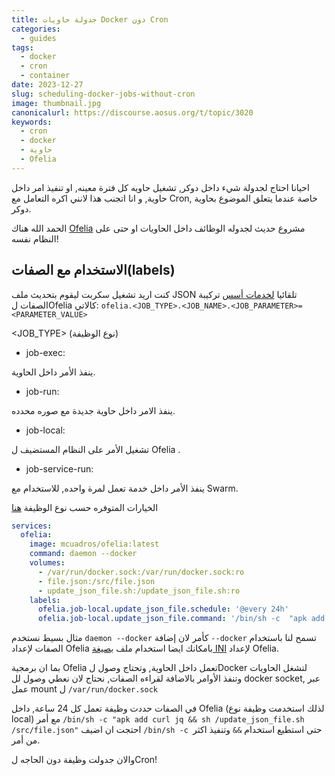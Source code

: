 ```yaml
---
title: جدولة حاويات Docker دون Cron
categories:
  - guides
tags:
  - docker
  - cron
  - container
date: 2023-12-27
slug: scheduling-docker-jobs-without-cron
image: thumbnail.jpg
canonicalurl: https://discourse.aosus.org/t/topic/3020
keywords:
  - cron
  - docker
  - حاوية
  - Ofelia
---
```


احيانا احتاج لجدولة شيء داخل دوكر, تشغيل حاويه كل فترة معينه, او تنفيذ امر داخل حاوية, و انا اتجنب هذا لانني اكره التعامل مع Cron, خاصة عندما يتعلق الموضوع بحاوية دوكر.

الحمد الله هناك [Ofelia](https://github.com/mcuadros/ofelia) مشروع حديث لجدوله الوظائف داخل الحاويات او حتى على النظام نفسه!

## الاستخدام مع الصفات(labels)
كنت اريد تشغيل سكربت ليقوم بتحديث ملف JSON تلقائيا [لخدمات أسس](https://github.com/aosus/aosus-serv1/blob/d861bd46c40fee2d6f54a62d158099027aa05189/nitter/docker-compose.yml#L29)
تركيبة الصفات لOfelia كالاتي:
`ofelia.<JOB_TYPE>.<JOB_NAME>.<JOB_PARAMETER>=<PARAMETER_VALUE>`

<JOB_TYPE> (نوع الوظيفة)
 - job-exec:

 ينفذ الأمر داخل الحاوية.
 - job-run: 

ينفذ الامر داخل حاوية جديدة مع صوره محدده.
 - job-local:

 تشغيل الأمر على النظام المستضيف ل Ofelia .
 - job-service-run:

 ينفذ الأمر داخل خدمة تعمل لمرة واحده, للاستخدام مع Swarm. 

الخيارات المتوفره حسب نوع الوظيفة [هنا](https://github.com/mcuadros/ofelia/blob/master/docs/jobs.md)

```yaml
services:
  ofelia:
    image: mcuadros/ofelia:latest
    command: daemon --docker
    volumes:
      - /var/run/docker.sock:/var/run/docker.sock:ro
      - file.json:/src/file.json
      - update_json_file.sh:/update_json_file.sh:ro
    labels:
      ofelia.job-local.update_json_file.schedule: '@every 24h'
      ofelia.job-local.update_json_file.command: '/bin/sh -c  "apk add curl jq && sh /update_json_file.sh /src/file.json"'
```

مثال بسيط
نستخدم  `daemon --docker` كأمر لان إضافة `--docker` تسمح لنا باستخدام الصفات لإعداد Ofelia
 بامكانك ايضا استخدام ملف  [بصيغة INI](https://github.com/mcuadros/ofelia?tab=readme-ov-file#ini-style-config) لإعداد Ofelia.

بما ان برمجية Ofelia تعمل داخل الحاوية, وتحتاج وصول لDocker لتشغل الحاويات وتنفذ الأوامر بالاضافة لقراءه الصفات, نحتاج لان نعطي وصول لل docker socket, عبر عمل mount ل `/var/run/docker.sock`

في الصفات حددت وظيفة تعمل كل 24 ساعة, داخل Ofelia (لذلك استخدمت وظيفة نوع local) مع أمر `/bin/sh -c "apk add curl jq && sh /update_json_file.sh /src/file.json"`
احتجت ان اضيف `/bin/sh -c `حتى استطيع استخدام `&&` وتنفيذ اكثر من أمر.

والان جدولت وظيفة دون الحاجه لCron!